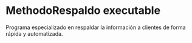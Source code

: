 # MethodoRespaldo executable
Programa especializado en respaldar la información a clientes de forma rápida y automatizada.
